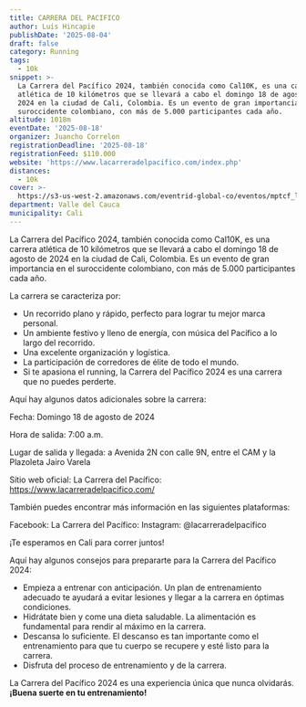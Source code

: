 ```yaml
---
title: CARRERA DEL PACIFICO
author: Luis Hincapie
publishDate: '2025-08-04'
draft: false
category: Running
tags:
  - 10k
snippet: >-
  La Carrera del Pacífico 2024, también conocida como Cal10K, es una carrera
  atlética de 10 kilómetros que se llevará a cabo el domingo 18 de agosto de
  2024 en la ciudad de Cali, Colombia. Es un evento de gran importancia en el
  suroccidente colombiano, con más de 5.000 participantes cada año.
altitude: 1018m
eventDate: '2025-08-18'
organizer: Juancho Correlon
registrationDeadline: '2025-08-18'
registrationFeed: $110.000
website: 'https://www.lacarreradelpacifico.com/index.php'
distances:
  - 10k
cover: >-
  https://s3-us-west-2.amazonaws.com/eventrid-global-co/eventos/mptcf_lcdp2/42f9ddb7936b3ef5851ef4f6952f537f.jpg
department: Valle del Cauca
municipality: Cali
---
```


La Carrera del Pacífico 2024, también conocida como Cal10K, es una carrera atlética de 10 kilómetros que se llevará a cabo el domingo 18 de agosto de 2024 en la ciudad de Cali, Colombia. Es un evento de gran importancia en el suroccidente colombiano, con más de 5.000 participantes cada año.

La carrera se caracteriza por:

- Un recorrido plano y rápido, perfecto para lograr tu mejor marca personal.
- Un ambiente festivo y lleno de energía, con música del Pacífico a lo largo del recorrido.
- Una excelente organización y logística.
- La participación de corredores de élite de todo el mundo.
- Si te apasiona el running, la Carrera del Pacífico 2024 es una carrera que no puedes perderte.

Aquí hay algunos datos adicionales sobre la carrera:

Fecha: Domingo 18 de agosto de 2024

Hora de salida: 7:00 a.m.

Lugar de salida y llegada: a Avenida 2N con calle 9N, entre el CAM y la Plazoleta Jairo Varela

Sitio web oficial: La Carrera del Pacífico: https://www.lacarreradelpacifico.com/

También puedes encontrar más información en las siguientes plataformas:

Facebook: La Carrera del Pacífico:
Instagram: @lacarreradelpacifico

¡Te esperamos en Cali para correr juntos!

Aquí hay algunos consejos para prepararte para la Carrera del Pacífico 2024:

- Empieza a entrenar con anticipación. Un plan de entrenamiento adecuado te ayudará a evitar lesiones y llegar a la carrera en óptimas condiciones.
- Hidrátate bien y come una dieta saludable. La alimentación es fundamental para rendir al máximo en la carrera.
- Descansa lo suficiente. El descanso es tan importante como el entrenamiento para que tu cuerpo se recupere y esté listo para la carrera.
- Disfruta del proceso de entrenamiento y de la carrera.

La Carrera del Pacífico 2024 es una experiencia única que nunca olvidarás.
**¡Buena suerte en tu entrenamiento!**
